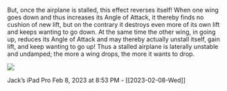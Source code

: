But, once the airplane is stalled, this effect reverses itself! When one wing goes down and thus increases its Angle of Attack, it thereby finds no cushion of new lift, but on the contrary it destroys even more of its own lift and keeps wanting to go down. At the same time the other wing, in going up, reduces its Angle of Attack and may thereby actually unstall itself, gain lift, and keep wanting to go up! Thus a stalled airplane is laterally unstable and undamped; the more a wing drops, the more it wants to drop.



![](<file:///Users/johnoleary/Library/Mobile Documents/iCloud~is~workflow~my~workflows/Documents/Screenshots/2023-02-08 205341.png>)

Jack’s iPad Pro
Feb 8, 2023 at 8:53 PM - [[2023-02-08-Wed]]

